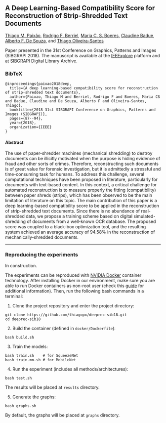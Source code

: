 ## A Deep Learning-Based Compatibility Score for Reconstruction of Strip-Shredded Text Documents

[Thiago M. Paixão](https://sites.google.com/site/professorpx), [Rodrigo F. Berriel](http://rodrigoberriel.com), [Maria C. S. Boeres](http://www.inf.ufes.br/~boeres), [Claudine Badue](https://www.inf.ufes.br/~claudine/), [Alberto F. De Souza](https://inf.ufes.br/~alberto), and [Thiago Oliveira-Santos](https://www.inf.ufes.br/~todsantos/home)

Paper presented in the 31st Conference on Graphics, Patterns and Images (SIBGRAPI 2018). The manuscript is available at the [IEEExplore](https://ieeexplore.ieee.org/abstract/document/8614315) platform and at [SIBGRAPI](http://sibgrapi.sid.inpe.br/rep/sid.inpe.br/sibgrapi/2018/09.03.21.36?metadatarepository=sid.inpe.br/sibgrapi/2018/09.03.21.36.30&ibiurl.backgroundlanguage=en&ibiurl.requiredsite=sibgrapi.sid.inpe.br+802&requiredmirror=sid.inpe.br/banon/2001/03.30.15.38.24&searchsite=sibgrapi.sid.inpe.br:80&searchmirror=sid.inpe.br/banon/2001/03.30.15.38.24) Digital Library Archive.

### BibTeX
```
@inproceedings{paixao2018deep,
  title={A deep learning-based compatibility score for reconstruction of strip-shredded text documents},
  author={Paixao, Thiago M and Berriel, Rodrigo F and Boeres, Maria CS and Badue, Claudine and De Souza, Alberto F and Oliveira-Santos, Thiago},
  booktitle={2018 31st SIBGRAPI Conference on Graphics, Patterns and Images (SIBGRAPI)},
  pages={87--94},
  year={2018},
  organization={IEEE}
}
```

#### Abstract

The use of paper-shredder machines (mechanical shredding) to destroy documents can be illicitly motivated when the purpose is hiding evidence of fraud and other sorts of crimes. Therefore, reconstructing such documents is of great value for forensic investigation, but it is admittedly a stressful and time-consuming task for humans. To address this challenge, several computational techniques have been proposed in literature, particularly for documents with text-based content. In this context, a critical challenge for automated reconstruction is to measure properly the fitting (compatibility) between paper shreds (strips), which has been observed to be the main limitation of literature on this topic. The main contribution of this paper is a deep learning-based compatibility score to be applied in the reconstruction of strip-shredded text documents. Since there is no abundance of real-shredded data, we propose a training scheme based on digital simulated-shredding of documents from a well-known OCR database. The proposed score was coupled to a black-box optimization tool, and the resulting system achieved an average accuracy of 94.58% in the reconstruction of mechanically-shredded documents.

---

### Reproducing the experiments
In construction.


The experiments can be reproduced with [NVIDIA Docker](https://github.com/NVIDIA/nvidia-docker) container technology. After installing Docker in our environment, make sure you are able to run Docker containers as non-root user (check this [guide](https://docs.docker.com/install/linux/linux-postinstall) for additional information). Then, run the following bash commands in a terminal:

1. Clone the project repository and enter the project directory:
```
git clone https://github.com/thiagopx/deeprec-sib18.git
cd deeprec-sib18
```

2. Build the container (defined in ```docker/Dockerfile```):
```
bash build.sh
```

3. Train the models:
```
bash train.sh    # for SqueezeNet
bash train-mn.sh # for MobileNet
```

4. Run the experiment (includes all methods/architectures):
```
bash test.sh
```
The results will be placed at ```results``` directory.

5. Generate the graphs:
```
bash graphs.sh
```
By default, the graphs will be placed at ```graphs``` directory.
